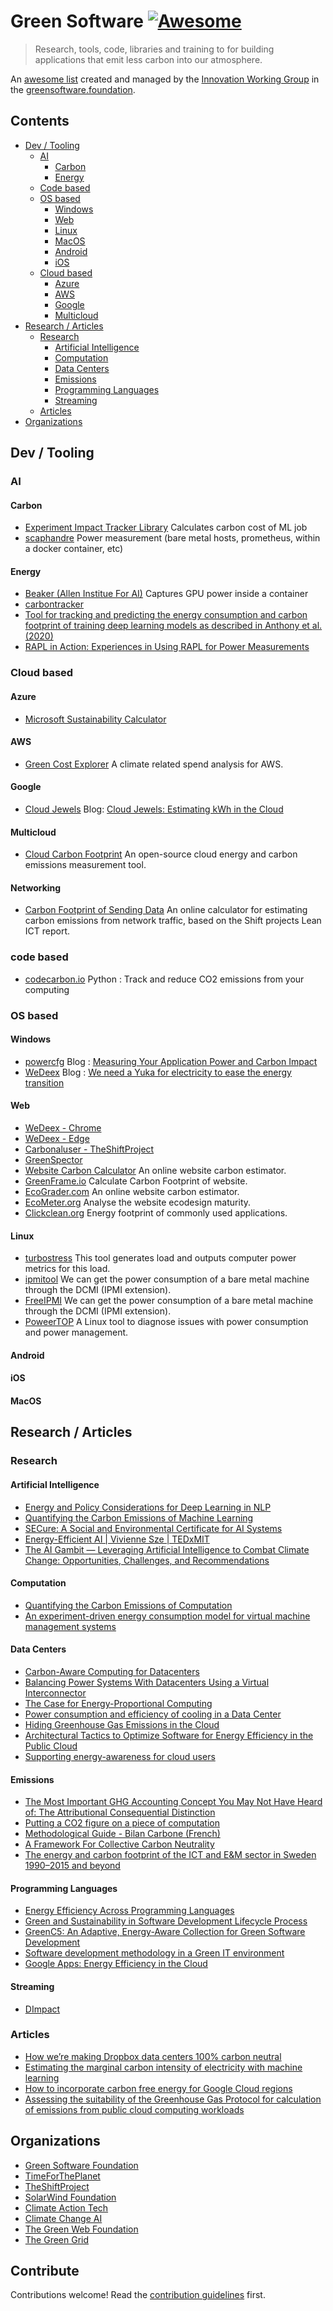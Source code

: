 # Green Software [![Awesome](https://awesome.re/badge.svg)](https://awesome.re)

> Research, tools, code, libraries and training to for building applications that emit less carbon into our atmosphere.

An [awesome list](https://awesome.re) created and managed by the [Innovation Working Group](https://github.com/Green-Software-Foundation/innovation_wg) in the [greensoftware.foundation](https://greensoftware.foundation).

## Contents

- [Dev / Tooling](#dev--tooling)
    - [AI](#ai)
        - [Carbon](#carbon)
        - [Energy](#energy)
    - [Code based](#code-based)
    - [OS based](#os-based)
        - [Windows](#windows)
        - [Web](#web)
        - [Linux](#linux)
        - [MacOS](#macos)
        - [Android](#android)
        - [iOS](#ios)
    - [Cloud based](#cloud-based)
        - [Azure](#azure)
        - [AWS](#aws)
        - [Google](#google)
        - [Multicloud](#multicloud)
- [Research / Articles](#research--articles)
    - [Research](#research)
        - [Artificial Intelligence](#artificial-intelligence)
        - [Computation](#computation)
        - [Data Centers](#data-centers)
        - [Emissions](#emissions)
        - [Programming Languages](#programming-languages)
        - [Streaming](#streaming)  
    - [Articles](#articles)
- [Organizations](#organizations)

## Dev / Tooling

### AI

#### Carbon
- [Experiment Impact Tracker Library](https://github.com/Breakend/experiment-impact-tracker) Calculates carbon cost of ML job
- [scaphandre](https://github.com/hubblo-org/scaphandre) Power measurement (bare metal hosts, prometheus, within a docker container, etc)

#### Energy
- [Beaker (Allen Institue For AI)](https://beaker.org) Captures GPU power inside a container
- [carbontracker](https://github.com/lfwa/carbontracker) 
- [Tool for tracking and predicting the energy consumption and carbon footprint of training deep learning models as described in Anthony et al. (2020)](https://arxiv.org/abs/2007.03051)
- [RAPL in Action: Experiences in Using RAPL for Power Measurements](https://www.researchgate.net/publication/322308215_RAPL_in_Action_Experiences_in_Using_RAPL_for_Power_Measurements)

### Cloud based

#### Azure
- [Microsoft Sustainability Calculator](https://appsource.microsoft.com/en-us/product/power-bi/coi-sustainability.sustainability_dashboard)

#### AWS
- [Green Cost Explorer](https://github.com/thegreenwebfoundation/green-cost-explorer) A climate related spend analysis for AWS.

#### Google
- [Cloud Jewels](https://github.com/etsy/cloud-jewels)
  Blog: [Cloud Jewels: Estimating kWh in the Cloud](https://codeascraft.com/2020/04/23/cloud-jewels-estimating-kwh-in-the-cloud/)

#### Multicloud
- [Cloud Carbon Footprint](https://www.cloudcarbonfootprint.org/) An open-source cloud energy and carbon emissions measurement tool.

#### Networking
- [Carbon Footprint of Sending Data](https://observablehq.com/@mrchrisadams/carbon-footprint-of-sending-data-around) An online calculator for estimating carbon emissions from network traffic, based on the Shift projects Lean ICT report.

### code based
- [codecarbon.io](http://codecarbon.io/) Python : Track and reduce CO2 emissions from your computing

### OS based

#### Windows

- [powercfg](https://docs.microsoft.com/en-us/windows-hardware/design/device-experiences/powercfg-command-line-options) 
    Blog : [Measuring Your Application Power and Carbon Impact](https://devblogs.microsoft.com/sustainable-software/measuring-your-application-power-and-carbon-impact-part-1/)
- [WeDeex](https://github.com/Wedeex-DevTeam/WedeexApp)
    Blog : [We need a Yuka for electricity to ease the energy transition](https://devblogs.microsoft.com/sustainable-software/we-need-a-yuka-for-electricity-to-ease-the-energy-transition/)

#### Web
- [WeDeex - Chrome](https://chrome.google.com/webstore/detail/wedeex/ojlagggckhpedblhemgjhecbggnibale)
- [WeDeex - Edge](https://microsoftedge.microsoft.com/addons/detail/wedeex/jbocoolinibenmobjadejejdbanalfee)
- [Carbonaluser - TheShiftProject](https://chrome.google.com/webstore/detail/carbonalyser/oblfkaonopplpldppkjdhnlcmkhgbcok)
- [GreenSpector](http://mobile-efficiency-index.com/en/) 
- [Website Carbon Calculator](https://www.websitecarbon.com/) An online website carbon estimator. 
- [GreenFrame.io](https://greenframe.io/onePage) Calculate Carbon Footprint of website.
- [EcoGrader.com](https://ecograder.com/) An online website carbon estimator. 
- [EcoMeter.org](http://ecometer.org/) Analyse the website ecodesign maturity. 
- [Clickclean.org](http://www.clickclean.org/) Energy footprint of commonly used applications.


#### Linux
- [turbostress](https://github.com/teads/turbostress) This tool generates load and outputs computer power metrics for this load.
- [ipmitool](https://github.com/ipmitool/ipmitool) We can get the power consumption of a bare metal machine through the DCMI (IPMI extension).
- [FreeIPMI](https://www.gnu.org/software/freeipmi/) We can get the power consumption of a bare metal machine through the DCMI (IPMI extension).
- [PoweerTOP](https://01.org/powertop) A Linux tool to diagnose issues with power consumption and power management.

#### Android

#### iOS

#### MacOS

## Research / Articles

### Research 

#### Artificial Intelligence
- [Energy and Policy Considerations for Deep Learning in NLP](https://arxiv.org/abs/1906.02243)
- [Quantifying the Carbon Emissions of Machine Learning](https://arxiv.org/abs/1910.09700)
- [SECure: A Social and Environmental Certificate for AI Systems](https://arxiv.org/abs/2006.06217)
- [Energy-Efficient AI | Vivienne Sze | TEDxMIT](https://www.youtube.com/watch?v=Y0XGSnRrWiU&ab_channel=TEDxTalks)
- [The AI Gambit — Leveraging Artificial Intelligence to Combat Climate Change: Opportunities, Challenges, and Recommendations](https://papers.ssrn.com/sol3/papers.cfm?abstract_id=3804983)

#### Computation
- [Quantifying the Carbon Emissions of Computation](https://arxiv.org/ftp/arxiv/papers/2007/2007.07610.pdf)
- [An experiment-driven energy consumption model for virtual machine management systems](https://hal.archives-ouvertes.fr/hal-01632962/document)

#### Data Centers
- [Carbon-Aware Computing for Datacenters](https://arxiv.org/abs/2106.11750)
- [Balancing Power Systems With Datacenters Using a Virtual Interconnector](https://ieeexplore.ieee.org/stamp/stamp.jsp?arnumber=7452537)
- [The Case for Energy-Proportional Computing](https://static.googleusercontent.com/media/research.google.com/en/us/pubs/archive/33387.pdf)
- [Power consumption and efficiency of cooling in a Data Center](https://ieeexplore.ieee.org/document/5697800)
- [Hiding Greenhouse Gas Emissions in the Cloud](https://www.nature.com/articles/s41558-020-0837-6)
- [Architectural Tactics to Optimize Software for Energy Efficiency in the Public Cloud](https://github.com/so-vos/thesis/blob/main/Thesis_Vos_2021.pdf)
- [Supporting energy-awareness for cloud users](https://tel.archives-ouvertes.fr/tel-01973083/file/GUYON_David.pdf)

#### Emissions
- [The Most Important GHG Accounting Concept You May Not Have Heard of: The Attributional Consequential Distinction](https://ghginstitute.org/2021/04/21/the-most-important-ghg-accounting-concept-you-may-not-have-heard-of-the-attributional-consequential-distinction/)
- [Putting a CO2 figure on a piece of computation](https://ieeexplore.ieee.org/document/6128960)
- [Methodological Guide - Bilan Carbone (French)](https://www.associationbilancarbone.fr/wp-content/uploads/2018/03/bilan-carbone-v8-guide-methodologique-final.pdf)
- [A Framework For Collective Carbon Neutrality](https://www.carbone4.com/wp-content/uploads/2020/05/Carbone-4-NZI-Guidelines-Executive-Summary-april-2020.pdf)
- [The energy and carbon footprint of the ICT and E&M sector in Sweden 1990–2015 and beyond](https://download.atlantis-press.com/article/25860385.pdf)

#### Programming Languages
- [Energy Efficiency Across Programming Languages](https://greenlab.di.uminho.pt/wp-content/uploads/2017/10/sleFinal.pdf)
- [Green and Sustainability in Software Development Lifecycle Process](https://www.intechopen.com/chapters/69865)
- [GreenC5: An Adaptive, Energy-Aware Collection for Green Software Development](https://digitalcommons.du.edu/cgi/viewcontent.cgi?article=2122&context=etd)
- [Software development methodology in a Green IT environment](https://tel.archives-ouvertes.fr/tel-01724069/document)
- [Google Apps: Energy Efficiency in the Cloud](https://static.googleusercontent.com/media/www.google.com/en//green/pdf/google-apps.pdf)

#### Streaming
- [DImpact](https://dimpact.org)

### Articles
- [How we’re making Dropbox data centers 100% carbon neutral](https://dropbox.tech/infrastructure/making-dropbox-data-centers-carbon-neutral)
- [Estimating the marginal carbon intensity of electricity with machine learning](https://www.tmrow.com/blog/marginal-carbon-intensity-of-electricity-with-machine-learning/)
- [How to incorporate carbon free energy for Google Cloud regions](https://cloud.google.com/sustainability/region-carbon)
- [Assessing the suitability of the Greenhouse Gas Protocol for calculation of emissions from public cloud computing workloads](https://davidmytton.blog/assessing-the-suitability-of-the-greenhouse-gas-protocol-for-calculation-of-emissions-from-public-cloud-computing-workloads/)

## Organizations
- [Green Software Foundation](https://greensoftware.foundation)
- [TimeForThePlanet](https://www.time-planet.com/fr)
- [TheShiftProject](https://theshiftproject.org/)
- [SolarWind Foundation](https://solarimpulse.com/)
- [Climate Action Tech ](https://climateaction.tech)
- [Climate Change AI](https://www.climatechange.ai/)
- [The Green Web Foundation](https://www.thegreenwebfoundation.org/)
- [The Green Grid](https://www.thegreengrid.org/)

## Contribute

Contributions welcome! Read the [contribution guidelines](contributing.md) first.

